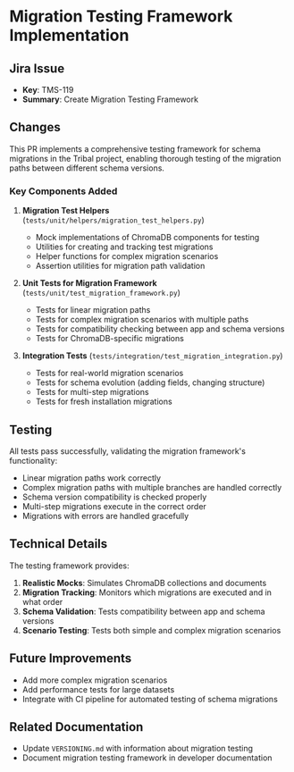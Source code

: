 # Migration Testing Framework Implementation

## Jira Issue
- **Key**: TMS-119
- **Summary**: Create Migration Testing Framework

## Changes
This PR implements a comprehensive testing framework for schema migrations in the Tribal project, enabling thorough testing of the migration paths between different schema versions.

### Key Components Added
1. **Migration Test Helpers** (`tests/unit/helpers/migration_test_helpers.py`)
   - Mock implementations of ChromaDB components for testing
   - Utilities for creating and tracking test migrations
   - Helper functions for complex migration scenarios
   - Assertion utilities for migration path validation

2. **Unit Tests for Migration Framework** (`tests/unit/test_migration_framework.py`)
   - Tests for linear migration paths
   - Tests for complex migration scenarios with multiple paths
   - Tests for compatibility checking between app and schema versions
   - Tests for ChromaDB-specific migrations

3. **Integration Tests** (`tests/integration/test_migration_integration.py`)
   - Tests for real-world migration scenarios
   - Tests for schema evolution (adding fields, changing structure)
   - Tests for multi-step migrations
   - Tests for fresh installation migrations

## Testing
All tests pass successfully, validating the migration framework's functionality:
- Linear migration paths work correctly
- Complex migration paths with multiple branches are handled correctly
- Schema version compatibility is checked properly
- Multi-step migrations execute in the correct order
- Migrations with errors are handled gracefully

## Technical Details
The testing framework provides:
1. **Realistic Mocks**: Simulates ChromaDB collections and documents
2. **Migration Tracking**: Monitors which migrations are executed and in what order
3. **Schema Validation**: Tests compatibility between app and schema versions
4. **Scenario Testing**: Tests both simple and complex migration scenarios

## Future Improvements
- Add more complex migration scenarios
- Add performance tests for large datasets
- Integrate with CI pipeline for automated testing of schema migrations

## Related Documentation
- Update `VERSIONING.md` with information about migration testing
- Document migration testing framework in developer documentation

